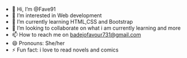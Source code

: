 - 👋 Hi, I’m @Fave91
- 👀 I’m interested in Web development
- 🌱 I’m currently learning HTML,CSS and Bootstrap
- 💞️ I’m looking to collaborate on what i am currently learning and more
- 📫 How to reach me on badejofavour731@gmail.com
- 😄 Pronouns: She/her
- ⚡ Fun fact: i love to read novels and comics 

<!---
Fave91/Fave91 is a ✨ special ✨ repository because its `README.md` (this file) appears on your GitHub profile.
You can click the Preview link to take a look at your changes.
--->

